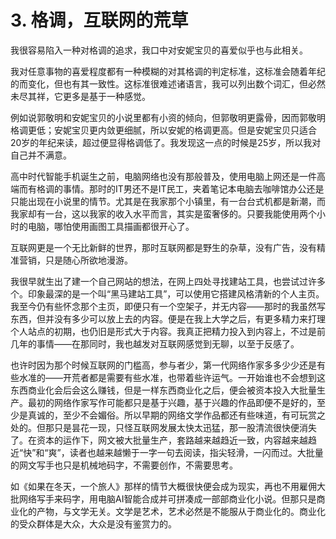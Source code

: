 # 3. 格调，互联网的荒草

我很容易陷入一种对格调的追求，我口中对安妮宝贝的喜爱似乎也与此相关。

我对任意事物的喜爱程度都有一种模糊的对其格调的判定标准，这标准会随着年纪的而变化，但也有其一致性。这标准很难述诸语言，我可以列出数个词汇，但必然未尽其祥，它更多是基于一种感觉。

例如说郭敬明和安妮宝贝的小说里都有小资的倾向，但郭敬明更露骨，因而郭敬明格调更低；安妮宝贝更内敛更细腻，所以安妮的格调更高。但是安妮宝贝只适合20岁的年纪来读，超过便显得格调低了。我发现这一点的时候是25岁，所以我对自己并不满意。

高中时代智能手机诞生之前，电脑网络也没有那般普及，使用电脑上网还是一件高端而有格调的事情。那时的IT男还不是IT民工，夹着笔记本电脑去咖啡馆办公还是只能出现在小说里的情节。尤其是在我家那个小镇里，有一台台式机都是新潮，而我家却有一台，这以我家的收入水平而言，其实是蛮奢侈的。只要我能使用两个小时的电脑，哪怕使用画图工具描画都很开心了。

互联网更是一个无比新鲜的世界，那时互联网都是野生的杂草，没有广告，没有精准营销，只是随心所欲地漫游。

我很早就生出了建一个自己网站的想法，在网上四处寻找建站工具，也尝试过许多个。印象最深的是一个叫“黑马建站工具”，可以使用它搭建风格清新的个人主页。我至今仍有些怀念那个主页，即便只有一个空架子，并无内容——那时的我虽然写东西，但并没有多少可以放上去的内容。便是在我上大学之后，有更多精力来打理个人站点的初期，也仍旧是形式大于内容。我真正把精力投入到内容上，不过是前几年的事情——在那同时，我也越发对互联网感觉到无聊，以至于反感了。

也许时因为那个时候互联网的门槛高，参与者少，第一代网络作家多多少少还是有些水准的——开荒者都是需要有些水准，也带着些许运气。一开始谁也不会想到这东西商业化会后会这么赚钱，但是一样东西商业化之后，便会被资本投入大批量生产。最初的网络作家写作可能都只是基于兴趣，基于兴趣的作品即便不是好的，至少是真诚的，至少不会媚俗。所以早期的网络文学作品都还有些味道，有可玩赏之处的。但那只是昙花一现，只怪互联网发展太快太迅猛，那一股清流很快便消失了。在资本的运作下，网文被大批量生产，套路越来越趋近一致，内容越来越趋近“快”和“爽”，读者也越来越懒于一字一句去阅读，指尖轻滑，一闪而过。大批量的网文写手也只是机械地码字，不需要创作，不需要思考。

如《如果在冬天，一个旅人》那样的情节大概很快便会成为现实，再也不用雇佣大批网络写手来码字，用电脑AI智能合成并可拼凑成一部部商业化小说。但那只是商业化的产物，与文学无关。文学是艺术，艺术必然是不能服从于商业化的。商业化的受众群体是大众，大众是没有鉴赏力的。
